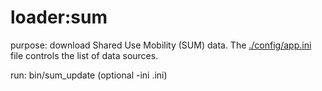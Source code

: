 loader:sum
===========

purpose: download Shared Use Mobility (SUM) data.
         The [./config/app.ini](../../../config/app.ini) file controls the list of data sources.

run: bin/sum_update (optional -ini <name>.ini)

     

